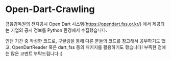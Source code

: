 # Open-Dart-Crawling
금융감독원의 전자공시 Open Dart 시스템(https://opendart.fss.or.kr/) 에서 제공되는 기업의 공시 정보를 Python 환경에서 수집했습니다.

인턴 기간 중 작성한 코드로, 구글링을 통해 다른 분들의 코드를 참고해서 공부하기도 했고, OpenDartReader 혹은 dart_fss 등의 패키지를 활용하기도 했습니다! 부족한 점에는 많은 코멘트 부탁드립니다 :)
